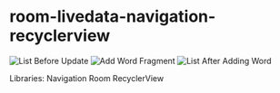 # room-livedata-navigation-recyclerview

![List Before Update](https://github.com/menesdurak/room-livedata-navigation-recyclerview/blob/master/1.png) ![Add Word Fragment](https://github.com/menesdurak/room-livedata-navigation-recyclerview/blob/master/2.png) ![List After Adding Word](https://github.com/menesdurak/room-livedata-navigation-recyclerview/blob/master/3.png)

Libraries:
Navigation
Room
RecyclerView
